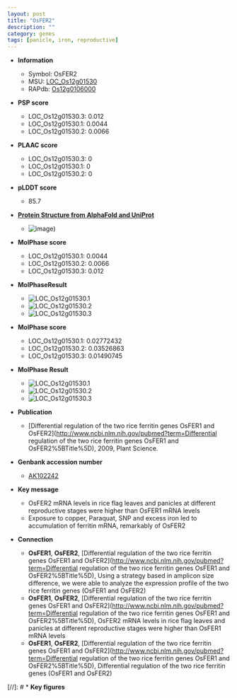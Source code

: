 ```yaml
---
layout: post
title: "OsFER2"
description: ""
category: genes
tags: [panicle, iron, reproductive]
---
```


* **Information**  
    + Symbol: OsFER2  
    + MSU: [LOC_Os12g01530](http://rice.plantbiology.msu.edu/cgi-bin/ORF_infopage.cgi?orf=LOC_Os12g01530)  
    + RAPdb: [Os12g0106000](http://rapdb.dna.affrc.go.jp/viewer/gbrowse_details/irgsp1?name=Os12g0106000)  

* **PSP score**  
    + LOC_Os12g01530.3: 0.012 
    + LOC_Os12g01530.1: 0.0044 
    + LOC_Os12g01530.2: 0.0066 

* **PLAAC score**  
    + LOC_Os12g01530.3: 0 
    + LOC_Os12g01530.1: 0 
    + LOC_Os12g01530.2: 0 

* **pLDDT score**
    + 85.7

* **[Protein Structure from AlphaFold and UniProt](https://www.uniprot.org/uniprotkb/Q8L5K0/entry#structure)**
    + ![image](https://ricepsp.github.io/images/Q8/AF-Q8L5K0-F1.png))

* **MolPhase score**
    + LOC_Os12g01530.1: 0.0044
    + LOC_Os12g01530.2: 0.0066
    + LOC_Os12g01530.3: 0.012

* **MolPhaseResult**
    + ![LOC_Os12g01530.1](https://ricepsp.github.io/pictures/LOC_Os12g/LOC_Os12g01530.1.png)
    + ![LOC_Os12g01530.2](https://ricepsp.github.io/pictures/LOC_Os12g/LOC_Os12g01530.2.png)
    + ![LOC_Os12g01530.3](https://ricepsp.github.io/pictures/LOC_Os12g/LOC_Os12g01530.3.png)

* **MolPhase score**
    + LOC_Os12g01530.1: 0.02772432
    + LOC_Os12g01530.2: 0.03526863
    + LOC_Os12g01530.3: 0.01490745

* **MolPhase Result**
    + ![LOC_Os12g01530.1](https://304243504.github.io/Pictures/LOC_Os12g/LOC_Os12g01530.1.png)
    + ![LOC_Os12g01530.2](https://304243504.github.io/Pictures/LOC_Os12g/LOC_Os12g01530.2.png)
    + ![LOC_Os12g01530.3](https://304243504.github.io/Pictures/LOC_Os12g/LOC_Os12g01530.3.png)

* **Publication**  
    + [Differential regulation of the two rice ferritin genes OsFER1 and OsFER2](http://www.ncbi.nlm.nih.gov/pubmed?term=Differential regulation of the two rice ferritin genes OsFER1 and OsFER2%5BTitle%5D), 2009, Plant Science.

* **Genbank accession number**  
    + [AK102242](http://www.ncbi.nlm.nih.gov/nuccore/AK102242)

* **Key message**  
    + OsFER2 mRNA levels in rice flag leaves and panicles at different reproductive stages were higher than OsFER1 mRNA levels
    + Exposure to copper, Paraquat, SNP and excess iron led to accumulation of ferritin mRNA, remarkably of OsFER2

* **Connection**  
    + __OsFER1__, __OsFER2__, [Differential regulation of the two rice ferritin genes OsFER1 and OsFER2](http://www.ncbi.nlm.nih.gov/pubmed?term=Differential regulation of the two rice ferritin genes OsFER1 and OsFER2%5BTitle%5D), Using a strategy based in amplicon size difference, we were able to analyze the expression profile of the two rice ferritin genes (OsFER1 and OsFER2)
    + __OsFER1__, __OsFER2__, [Differential regulation of the two rice ferritin genes OsFER1 and OsFER2](http://www.ncbi.nlm.nih.gov/pubmed?term=Differential regulation of the two rice ferritin genes OsFER1 and OsFER2%5BTitle%5D), OsFER2 mRNA levels in rice flag leaves and panicles at different reproductive stages were higher than OsFER1 mRNA levels
    + __OsFER1__, __OsFER2__, [Differential regulation of the two rice ferritin genes OsFER1 and OsFER2](http://www.ncbi.nlm.nih.gov/pubmed?term=Differential regulation of the two rice ferritin genes OsFER1 and OsFER2%5BTitle%5D), Differential regulation of the two rice ferritin genes (OsFER1 and OsFER2)

[//]: # * **Key figures**  


